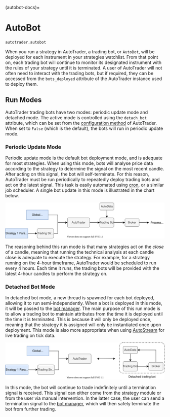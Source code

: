 (autobot-docs)=
# AutoBot


`autotrader.autobot`

When you run a strategy in AutoTrader, a trading bot, or `AutoBot`, will be deployed for each instrument in your strategies 
watchlist. From that point on, each trading bot will continue to monitor its designated instrument with the rules of your 
strategy until it is terminated. A user of AutoTrader will not often need to interact with the trading bots, but if required,
they can be accessed from the `bots_deployed` attribute of the AutoTrader instance used to deploy them. 


## Run Modes
AutoTrader trading bots have two modes: periodic update mode and detached mode. The active mode is controlled using the `detach_bot`
attribute, which can be set from the [configuration method](autotrader#run-configuration) of AutoTrader. When set to `False` (which
is the default), the bots will run in periodic update mode.

### Periodic Update Mode
Periodic update mode is the default bot deployment mode, and is adequate for most strategies. When using this mode, bots will 
analyse price data according to the strategy to determine the signal on the most recent candle. After acting on this signal, the 
bot will self-terminate. For this reason, AutoTrader must be run periodically to repeatedly deploy trading bots and act on the 
latest signal. This task is easily automated using [cron](https://en.wikipedia.org/wiki/Cron), or a similar job scheduler. A 
single bot update in this mode is illustrated in the chart below.

![workflow](../assets/images/periodic-update-run.svg "Periodic update mode")

The reasoning behind this run mode is that many strategies act on the *close* of a candle, meaning that running the technical 
analysis at each candle close is adequate to execute the strategy. For example, for a strategy running on the 4-hour timeframe,
AutoTrader would be scheduled to run every 4 hours. Each time it runs, the trading bots will be provided with the latest 4-hour
candles to perform the strategy on.




### Detached Bot Mode

In detached bot mode, a new thread is spawned for each bot deployed, allowing it to run semi-independently. When a bot is deployed
in this mode, it will be passed to the [bot manager](bot-manager). The main purpose of this run mode is to allow a trading bot to 
maintain attributes from the time it is deployed until the time it is terminated. This is because it will only be deployed once, 
meaning that the strategy it is assigned will only be instantiated once upon deployment. This mode is also more appropriate when
using [AutoStream](autostream) for live trading on tick data. 

![workflow](../assets/images/detached-bot.svg "Detached bot mode")

In this mode, the bot will continue to trade indefinitely until a termination signal is received. This signal can either come from
the strategy module or from the user via manual intervention. In the latter case, the user can send a termination signal to the 
[bot manager](bot-manager), which will then safely terminate the bot from further trading. 



